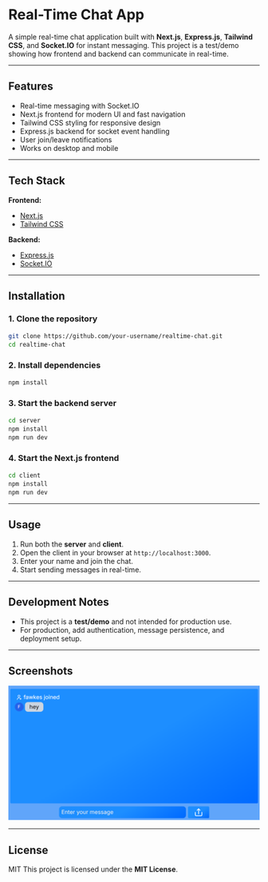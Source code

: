 # Real-Time Chat App

A simple real-time chat application built with **Next.js**, **Express.js**, **Tailwind CSS**, and **Socket.IO** for instant messaging. This project is a test/demo showing how frontend and backend can communicate in real-time.

---

## Features

* Real-time messaging with Socket.IO
* Next.js frontend for modern UI and fast navigation
* Tailwind CSS styling for responsive design
* Express.js backend for socket event handling
* User join/leave notifications
* Works on desktop and mobile

---

## Tech Stack

**Frontend:**

* [Next.js](https://nextjs.org/)
* [Tailwind CSS](https://tailwindcss.com/)

**Backend:**

* [Express.js](https://expressjs.com/)
* [Socket.IO](https://socket.io/)

---

## Installation

### 1. Clone the repository

```bash
git clone https://github.com/your-username/realtime-chat.git
cd realtime-chat
```

### 2. Install dependencies

```bash
npm install
```

### 3. Start the backend server

```bash
cd server
npm install
npm run dev
```

### 4. Start the Next.js frontend

```bash
cd client
npm install
npm run dev
```

---

## Usage

1. Run both the **server** and **client**.
2. Open the client in your browser at `http://localhost:3000`.
3. Enter your name and join the chat.
4. Start sending messages in real-time.

---

## Development Notes

* This project is a **test/demo** and not intended for production use.
* For production, add authentication, message persistence, and deployment setup.

---

## Screenshots

![Chat Screenshot](screenshot.png)

---

## License
MIT
This project is licensed under the **MIT License**.
